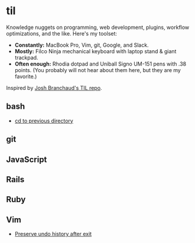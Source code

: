 # til
Knowledge nuggets on programming, web development, plugins, workflow optimizations, and the like. Here's my toolset:

- **Constantly:** MacBook Pro, Vim, git, Google, and Slack.
- **Mostly:** Filco Ninja mechanical keyboard with laptop stand & giant trackpad.
- **Often enough:** Rhodia dotpad and Uniball Signo UM-151 pens with .38 points. (You probably will not hear about them here, but they are my favorite.)

Inspired by [Josh Branchaud's TIL repo](https://github.com/jbranchaud/til/blob/master/README.md).

## bash
- [cd to previous directory](bash/cd-to-previous-directory.md)

## git

## JavaScript

## Rails

## Ruby

## Vim
- [Preserve undo history after exit](vim/preserve-undo-history-after-exit.md)
